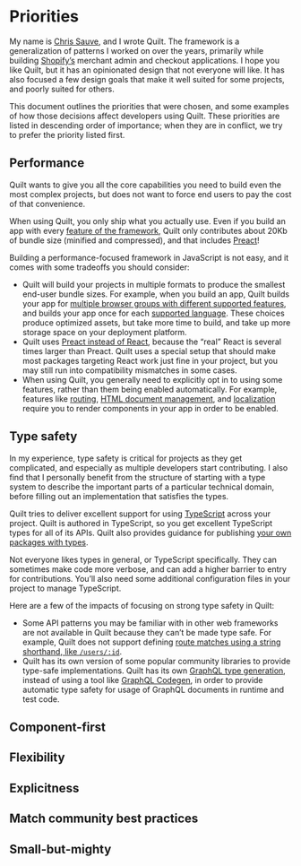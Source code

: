 # Priorities

My name is [Chris Sauve](https://github.com/lemonmade), and I wrote Quilt. The framework is a generalization of patterns I worked on over the years, primarily while building [Shopify’s](https://shopify.com) merchant admin and checkout applications. I hope you like Quilt, but it has an opinionated design that not everyone will like. It has also focused a few design goals that make it well suited for some projects, and poorly suited for others.

This document outlines the priorities that were chosen, and some examples of how those decisions affect developers using Quilt. These priorities are listed in descending order of importance; when they are in conflict, we try to prefer the priority listed first.

## Performance

Quilt wants to give you all the core capabilities you need to build even the most complex projects, but does not want to force end users to pay the cost of that convenience.

When using Quilt, you only ship what you actually use. Even if you build an app with every [feature of the framework](./features), Quilt only contributes about 20Kb of bundle size (minified and compressed), and that includes [Preact](./technology/preact.md)!

Building a performance-focused framework in JavaScript is not easy, and it comes with some tradeoffs you should consider:

- Quilt will build your projects in multiple formats to produce the smallest end-user bundle sizes. For example, when you build an app, Quilt builds your app for [multiple browser groups with different supported features](./projects/apps/browser.md#browser-targets), and builds your app once for each [supported language](./features/localization.md). These choices produce optimized assets, but take more time to build, and take up more storage space on your deployment platform.
- Quilt uses [Preact instead of React](./technology/preact.md), because the “real” React is several times larger than Preact. Quilt uses a special setup that should make most packages targeting React work just fine in your project, but you may still run into compatibility mismatches in some cases.
- When using Quilt, you generally need to explicitly opt in to using some features, rather than them being enabled automatically. For example, features like [routing](./features/routing.md), [HTML document management](./features/html.md), and [localization](./features/localization.md) require you to render components in your app in order to be enabled.

## Type safety

In my experience, type safety is critical for projects as they get complicated, and especially as multiple developers start contributing. I also find that I personally benefit from the structure of starting with a type system to describe the important parts of a particular technical domain, before filling out an implementation that satisfies the types.

Quilt tries to deliver excellent support for using [TypeScript](./technology/typescript.md) across your project. Quilt is authored in TypeScript, so you get excellent TypeScript types for all of its APIs. Quilt also provides guidance for publishing [your own packages with types](./projects/packages/publishing.md#types).

Not everyone likes types in general, or TypeScript specifically. They can sometimes make code more verbose, and can add a higher barrier to entry for contributions. You’ll also need some additional configuration files in your project to manage TypeScript.

Here are a few of the impacts of focusing on strong type safety in Quilt:

- Some API patterns you may be familiar with in other web frameworks are not available in Quilt because they can’t be made type safe. For example, Quilt does not support defining [route matches using a string shorthand, like `/users/:id`](./features/routing.md).
- Quilt has its own version of some popular community libraries to provide type-safe implementations. Quilt has its own [GraphQL type generation](./features/graphql.md), instead of using a tool like [GraphQL Codegen](./TODO), in order to provide automatic type safety for usage of GraphQL documents in runtime and test code.

## Component-first

## Flexibility

## Explicitness

## Match community best practices

## Small-but-mighty
